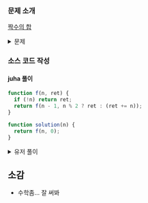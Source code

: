 ### 문제 소개

[짝수의 합](https://school.programmers.co.kr/learn/courses/30/lessons/120831)

<details>
<summary>문제</summary>
<div markdown="1">

정수 n이 주어질 때,
n이하의 짝수를 모두 더한 값을 return 하도록 solution 함수를 작성해주세요.

</div>
</details>

### 소스 코드 작성

#### juha 풀이

```js
function f(n, ret) {
  if (!n) return ret;
  return f(n - 1, n % 2 ? ret : (ret += n));
}

function solution(n) {
  return f(n, 0);
}
```

<details>
<summary>유저 풀이</summary>
<div markdown="2">

```js
function solution(n) {
  const half = Math.floor(n / 2);
  return half * (half + 1);
}
```

</div>
</details>

## 소감

- 수학좀... 잘 써봐

